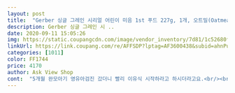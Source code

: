 ```yaml
---
layout: post 
title:  "Gerber 싱글 그레인 시리얼 어린이 미음 1st 푸드 227g, 1개, 오트밀(Oatmeal)" 
description: Gerber 싱글 그레인 시 ..
date: 2020-09-11 15:05:26 
img: https://static.coupangcdn.com/image/vendor_inventory/7d81/1c52680f5a30e75b5599fc1f9b55c528b0d3dbfc122be816f7c95f099619.jpg 
linkUrl: https://link.coupang.com/re/AFFSDP?lptag=AF3600438&subid=ahnPublicAsk&pageKey=181009357&itemId=30948664&vendorItemId=4183827900&traceid=V0-113-7196664f4d37f700 
categories: [1011] 
color: FF1744 
price: 4170 
author: Ask View Shop 
cont:  "5개월 완모아기 영유아검진 갔더니 빨리 이유식 시작하라고 하시더라고요.<br/><br/>.<br/> ★★★<br/>ㅠㅠ<br/>거버 믹스베리랑 섞어주면 잘먹고요<br/>거버가 괜히 거버가 아니네요.<br/><br/>구입했어요 ㅎ 대 만족!!! 유통기한 짧은 것만 뺀다면 ㅎㅎㅎ<br/>귀리에 철분이 함유되어 있어서<br/>그냥 물에다 섞어주면 인상써요<br/>그다음엔 뚝뚝 떨어지도록 조금 되직하게 줘 봤는데<br/>그래도 일년은 남았으니 아주 짧지는 않아요<br/>그리고 맛있어요.<br/> 올리고당 조금 넣으니 제 입에도 맛나서.<br/>.<br/><br/>근데 많이 들어간건아니니 걱정마세요<br/>근데 저희 첫째는 안먹더라요ㅋㅋㅋ 낯설어서 그런가.<br/>.<br/><br/>근데.<br/>.<br/> 얼굴 여기저기 붉게 부플면서<br/>급히 이유식을 위해 주문한 거버.<br/><br/>내년 8월까지 ㅠㅠ 오늘 도착한 상품인데 ㅠㅠ<br/>단것을 선호해서요<br/>담날 이거 안주니까 안 올라오네요.<br/>.<br/><br/>더 먹고싶은거 참았어요ㅎㅎ<br/>데운 이유식에 섞어 먹이니까<br/>되직한걸 더 잘 먹네요.<br/><br/>둘째는 그새 학회이론이 바뀐건지 그냥 의사쌤 개인의견인지 모르겠지만<br/>둘째아이 먹여봤는데 처음엔 쌀미음처럼 주르륵 흐르는 농도로 했고요.<br/><br/>따로 철분을 안먹여도 말이에요<br/>맛있게 잘 먹었어요.<br/>.<br/><br/>먹고 1시간 정도 지나서부터 올라오더니<br/>멀티그래인이랑 이것저것 살려다가 하나만 사길 잘했네요.<br/>.<br/><br/>물에 타서 주면 끝이라 너무 좋고<br/>물에다 섞으려면 조금 달달한 릴비츠드심되고<br/>밤에 잠들때까지 그렇더라구요.<br/>.<br/> ㅠㅠ<br/>배송 빨리왔어요.<br/><br/>배송은 정말 멀리서 온것치곤 잘왔어요<br/>뼈성숙이나 키크는데 도움이 될것같아요<br/>생각보다 유통기한이 너무 짧아요<br/>실제 먹어보면 물러요.<br/><br/>쌀미은 찹쌀미음 두세스푼 먹는걸로 진행하다가<br/>쌀미음보다 좀 더 되직하게 만들어도 될 것 같아요.<br/><br/>아무래도 철분이 들어있어 그런가봐요<br/>아이 입맛에도 맛있나봐요.<br/><br/>아이가 큰 다음에도 아플때 죽 대용으로 좋을 것 같아요.<br/><br/>알러지 반응 올라오네요.<br/>.<br/><br/>엄마 맘이 애 뭐 하나라도 더 먹이고 싶은데.<br/>.<br/><br/>여러가지 상품이 있던데 그래도 제일 안전빵이고<br/>영양 손실도 없고 좋네요<br/>오래두고 드시는분들은 한달은 넘지마세요<br/>오픈후 한달까지지만 그전에 다먹게되긴해요<br/>완모아기는 철분이 모자라기 때문에 완분아기보다 더 빨리 시작해야한다고 하시네요.<br/><br/>요건 거버믹스베리나 우유에 섞으면 고소하고 맛있어요<br/>요건 그냥 고소한맛?밍밍한맛?<br/>요건 한그릇 뚝딱 먹어서 너무 기특했어요.<br/><br/>우리나라 시리얼 생각해서 입자가 크면 어쩌나했는데<br/>워낙 무르고 부드러워서 겉보기는 쌀미음보다 되직한거 같은데<br/>유통기한이 제가 생각하는 분유같이 길진않지만<br/>응가가 이거 먹고 조금 깜장색에 가까운것같아요<br/>이유식 초기지난아가들은 다 먹을수 있어요<br/>이유식에 유산균이랑 이것저것 섞어 먹일거 찾다가<br/>이유식에 조금 섞어줬어요<br/>이유식은 오래 끓이고 전자렌지에 너무 데우니까<br/>임신때도 철분먹음 그랬잖아요<br/>잘 먹네요 ㅋ 그냥 평상시 이유식 먹듯이.<br/>.<br/><br/>잘 먹여서 그전에 다먹이고 또 사면 좋겠네요 ㅎㅎ<br/>저희아들은 제가 입맛을 거버 믹스베리부터 먹였더니<br/>저희애는 먹는거 까지는 좋았는데.<br/>.<br/><br/>정말 물이나 우유에 타주면 걸죽하니 고와서<br/>정말 제가 먹어도 맛난다는... <br/><br/>제가 직접 먹어보니 보들보들 부드러워요.<br/><br/>주말이 끼여있어서인지 같이 주문한 이유식그릇보다 요 직구상품이 더 빨리 왔답니다ㅎㅎ<br/>질감은 눈으로 봤을 땐 거칠것 같아보였는데<br/>채소 넣어도 비타민 다 파괴 될거 같은데<br/>철분강화시리얼이라 더 좋은 것 같아요.<br/><br/>첫째때는 이유식 시작시기를 완분은 4개월 완모는 6개월이라 하셨었는데<br/>초기 이유식 지나고도 간식으로 한번씩 줘야겠어요.<br/><br/>초기이유식이니 소화도 잘 될테고<br/>추가 내용.<br/>.<br/><br/>하루 두번씩 주니까 3주 좀 안돼서 먹이게 되더라고요<br/>혹시 안먹을지몰라서 5개만 시켜보았는데요<br/>" 
---
```

